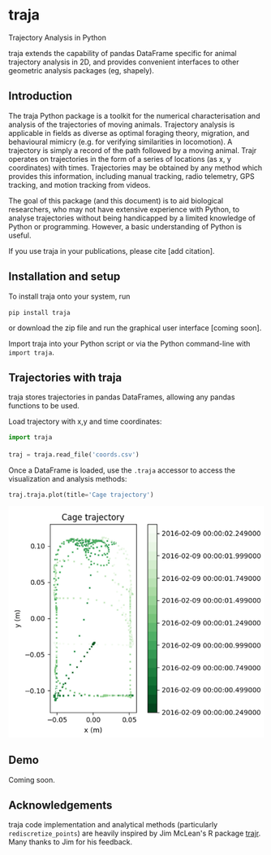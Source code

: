 # traja
Trajectory Analysis in Python

traja extends the capability of pandas DataFrame specific for animal trajectory analysis in 2D, and provides convenient interfaces to other geometric analysis packages (eg, shapely).

## Introduction

The traja Python package is a toolkit for the numerical characterisation and analysis of the trajectories of moving animals. Trajectory analysis is applicable in fields as diverse as optimal foraging theory, migration, and behavioural mimicry (e.g. for verifying similarities in locomotion). A trajectory is simply a record of the path followed by a moving animal. Trajr operates on trajectories in the form of a series of locations (as x, y coordinates) with times. Trajectories may be obtained by any method which provides this information, including manual tracking, radio telemetry, GPS tracking, and motion tracking from videos.

The goal of this package (and this document) is to aid biological researchers, who may not have extensive experience with Python, to analyse trajectories without being handicapped by a limited knowledge of Python or programming. However, a basic understanding of Python is useful.

If you use traja in your publications, please cite [add citation].

## Installation and setup

To install traja onto your system, run

```pip install traja```

or download the zip file and run the graphical user interface [coming soon].

Import traja into your Python script or via the Python command-line with `import traja`.

## Trajectories with traja

traja stores trajectories in pandas DataFrames, allowing any pandas functions to be used.

Load trajectory with x,y and time coordinates:

```python
import traja

traj = traja.read_file('coords.csv')
```

Once a DataFrame is loaded, use the `.traja` accessor to access the visualization and analysis methods:

```python
traj.traja.plot(title='Cage trajectory')
```

![dvc_screenshot](dvc_screenshot.png)

## Demo

Coming soon.

## Acknowledgements

traja code implementation and analytical methods (particularly `rediscretize_points`) are heavily inspired by Jim McLean's R package [trajr](https://github.com/JimMcL/trajr). Many thanks to Jim for his feedback. 
